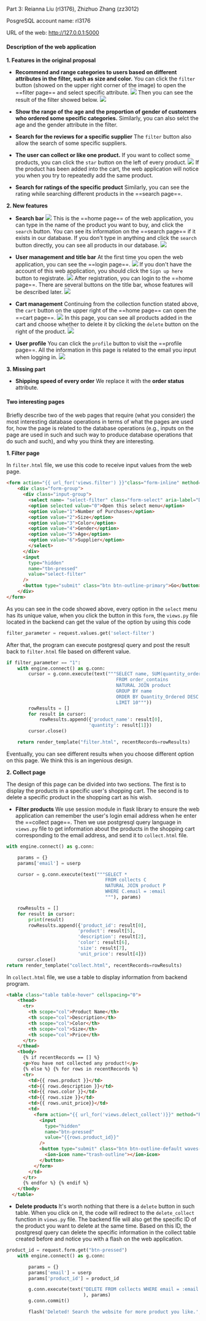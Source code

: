 Part 3: Reianna Liu (rl3176), Zhizhuo Zhang (zz3012)

PosgreSQL account name: rl3176

URL of the web: <http://127.0.0.1:5000>

#### Description of the web application

**1. Features in the original proposal**

- **Recommend and range categories to users based on different attributes in the filter, such as size and color.**
You can click the ``filter`` button (showed on the upper right corner of the image) to open the ==filter page== and select specific attribute.
![](2023-03-31-21-22-26.png)
Then you can see the result of the filter showed below.
![](2023-03-31-21-23-55.png)

- **Show the range of the age and the proportion of gender of customers who ordered some specific categories.**
Similarly, you can also selct the age and the gender attribute in the filter.

- **Search for the reviews for a specific supplier**
The ``filter`` button also allow the search of some specific suppliers.

- **The user can collect or like one product.**
If you want to collect some products, you can click the ``star`` button on the left of every product.
![](2023-03-31-21-29-04.png)
If the product has been added into the cart, the web application will notice you when you try to repeatedly add the same product.

- **Search for ratings of the specific product**
Similarly, you can see the rating while searching different products in the ==search page==.

**2. New features**

- **Search bar**
![](2023-03-31-21-16-19.png)
This is the ==home page== of the web application, you can type in the name of the product you want to buy, and click the ```search``` button. You can see its information on the ==search page== if it exists in our database.
If you don't type in anything and click the ```search``` button directly, you can see all products in our database.
![](2023-03-31-21-30-48.png)

- **User management and title bar**
At the first time you open the web application, you can see the ==login page==. 
![](2023-03-31-21-35-34.png)
If you don't have the account of this web application, you should click the ```Sign up here``` button to registrate.
![](2023-03-31-21-36-32.png)
After registration, you can login to the ==home page==. There are several buttons on the title bar, whose features will be described later.
![](2023-03-31-21-38-17.png)

- **Cart management**
Continuing from the collection function stated above, the ```cart``` button on the upper right of the ==home page== can open the ==cart page==.
![](2023-03-31-21-43-12.png)
In this page, you can see all products added in the cart and choose whether to delete it by clicking the ```delete``` button on the right of the product.
![](2023-03-31-21-47-08.png)

- **User profile**
You can click the ```profile``` button to visit the ==profile page==. All the information in this page is related to the email you input when logging in.
![](2023-03-31-21-57-54.png)

**3. Missing part**

- **Shipping speed of every order**
We replace it with the **order status** attribute.

#### Two interesting pages

Briefly describe two of the web pages that require (what you consider) the most interesting database operations in terms of what the pages are used for, how the page is related to the database operations (e.g., inputs on the page are used in such and such way to produce database operations that do such and such), and why you think they are interesting.

**1. Filter page**

In ```filter.html``` file, we use this code to receive input values from the web page.
```html
<form action="{{ url_for('views.filter') }}"class="form-inline" method="POST">
    <div class="form-group">
      <div class="input-group">
        <select name= "select-filter" class="form-select" aria-label="Default select example">
        <option selected value="0">Open this select menu</option>
        <option value="1">Number of Purchases</option>
        <option value="2">Size</option>
        <option value="3">Color</option>
        <option value="4">Gender</option>
        <option value="5">Age</option>
        <option value="6">Supplier</option>
        </select>
      </div>
      <input
        type="hidden"
        name="tbn-pressed"
        value="select-filter"
      />
      <button type="submit" class="btn btn-outline-primary">Go</button>
    </div>
</form>
```

As you can see in the code showed above, every option in the ```select``` menu has its unique value, when you click the button in this ```form```, the ```views.py``` file located in the backend can get the value of the option by using this code

```python
filter_parameter = request.values.get('select-filter')
```

After that, the program can execute postgresql query and post the result back to ```filter.html``` file based on different value.

```python
if filter_parameter == "1":
    with engine.connect() as g.conn:
        cursor = g.conn.execute(text("""SELECT name, SUM(quantity_ordered) as Quantity_Ordered
                                        FROM order_contains 
                                        NATURAL JOIN product
                                        GROUP BY name
                                        ORDER BY Quantity_Ordered DESC 
                                        LIMIT 10"""))
        rowResults = []
        for result in cursor:
            rowResults.append({'product_name': result[0],
                              'quantity': result[1]})
        cursor.close()

    return render_template("filter.html", recentRecords=rowResults)
```
Eventually, you can see different results when you choose different option on this page. We think this is an ingenious design.

**2. Collect page**

The design of this page can be divided into two sections. The first is to display the products in a specific user's shopping cart. The second is to delete a specific product in the shopping cart as his wish.

- **Filter products**
We use session module in flask library to ensure the web application can remember the user's login email address when he enter the ==collect page==. Then we use postgresql query language in ```views.py``` file to get information about the products in the shopping cart corresponding to the email address, and send it to ```collect.html``` file.

```python
with engine.connect() as g.conn:

    params = {}
    params['email'] = userp

    cursor = g.conn.execute(text("""SELECT *
                                    FROM collects C
                                    NATURAL JOIN product P
                                    WHERE C.email = :email
                                    """), params)

    rowResults = []
    for result in cursor:
        print(result)
        rowResults.append({'product_id': result[0],
                          'product': result[5],
                          'description': result[2],
                          'color': result[6],
                          'size': result[7],
                          'unit_price': result[4]})
    cursor.close()
return render_template("collect.html", recentRecords=rowResults)
```

In ```collect.html``` file, we use a table to display information from backend program.

```html
<table class="table table-hover" cellspacing="0">
    <thead>
      <tr>
        <th scope="col">Product Name</th>
        <th scope="col">Description</th>
        <th scope="col">Color</th>
        <th scope="col">Size</th>
        <th scope="col">Price</th>
      </tr>
    </thead>
    <tbody>
      {% if recentRecords == [] %}
      <p>You have not collected any product!</p>
      {% else %} {% for rows in recentRecords %}
      <tr>
        <td>{{ rows.product }}</td>
        <td>{{ rows.description }}</td>
        <td>{{ rows.color }}</td>
        <td>{{ rows.size }}</td>
        <td>{{ rows.unit_price}}</td>
        <td>
          <form action="{{ url_for('views.delect_collect')}}" method="POST">
            <input
              type="hidden"
              name="btn-pressed"
              value="{{rows.product_id}}"
            />
            <button type="submit" class="btn btn-outline-default waves-effect">
              <ion-icon name="trash-outline"></ion-icon>
            </button>
          </form>
        </td>
      </tr>
      {% endfor %} {% endif %}
    </tbody>
  </table>
```

- **Delete products**
It's worth nothing that there is a ```delete``` button in such table. When you click on it, the code will redirect to the ```delete_collect``` function in ```views.py``` file. The backend file will also get the specific ID of the product you want to delete at the same time. Based on this ID, the postgresql query can delete the specific information in the collect table created before and notice you with a flash on the web application.

```python
product_id = request.form.get("btn-pressed")
    with engine.connect() as g.conn:

        params = {}
        params['email'] = userp
        params['product_id'] = product_id

        g.conn.execute(text("DELETE FROM collects WHERE email = :email AND product_id = :product_id"
                            ), params)
        g.conn.commit()

        flash('Deleted! Search the website for more product you like.', category='success')
```
